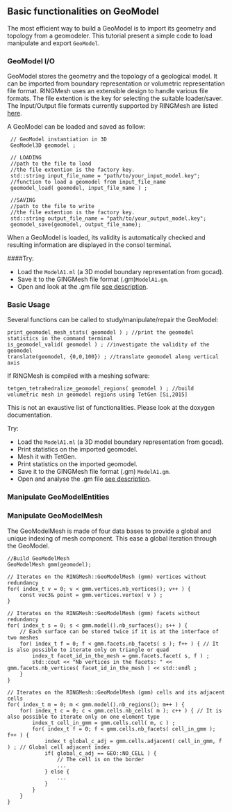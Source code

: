 
## Basic functionalities on GeoModel
The most efficient way to build a GeoModel is to import its geometry and topology from a
geomodeler. This tutorial present a simple code to load manipulate and export `GeoModel`.

### GeoModel I/O

GeoModel stores the geometry and the topology of a geological model. It can be imported from boundary 
representation or volumetric representation file format.
RINGMesh uses an extensible design to handle various file formats.
The file extention is the key for selecting the suitable loader/saver. 
The Input/Output file formats currently supported by RINGMesh are listed [here](/features/file_formats).

A GeoModel can be loaded and saved as follow:

	 // GeoModel instantiation in 3D
	 GeoModel3D geomodel ;
	
	 // LOADING
	 //path to the file to load
	 //the file extention is the factory key.
	 std::string input_file_name = "path/to/your_input_model.key";
	 //function to load a geomodel from input_file_name
	 geomodel_load( geomodel, input_file_name ) ;
	 
	 //SAVING
	 //path to the file to write
	 //the file extention is the factory key.
	 std::string output_file_name = "path/to/your_output_model.key"; 
	 geomodel_save(geomodel, output_file_name);

When a GeoModel is loaded, its validity is automatically checked and resulting information 
are displayed in the consol terminal.

####Try:

 * Load the `ModelA1.ml` (a 3D model boundary representation from gocad).
 * Save it to the GINGMesh file format (.gm)`ModelA1.gm`.
 * Open and look at the .gm file [see description](/features/file_formats).

### Basic Usage
Several functions can be called to study/manipulate/repair the GeoModel:

	print_geomodel_mesh_stats( geomodel ) ; //print the geomodel statistics in the command terminal
	is_geomodel_valid( geomodel ) ; //investigate the validity of the geomodel
	translate(geomodel, {0,0,100}) ; //translate geomodel along vertical axis
	
If RINGMesh is compiled with a meshing sofware:
 
	tetgen_tetrahedralize_geomodel_regions( geomodel ) ; //build volumetric mesh in geomodel regions using TetGen [Si,2015] 
	
This is not an exaustive list of functionalities. Please look at the doxygen documentation.

Try:

 * Load the `ModelA1.ml` (a 3D model boundary representation from gocad).
 * Print statistics on the imported geomodel.
 * Mesh it with TetGen.
 * Print statistics on the imported geomodel.
 * Save it to the GINGMesh file format (.gm) `ModelA1.gm`.
 * Open and analyse the .gm file [see description](/features/file_formats).
 
### Manipulate GeoModelEntities

### Manipulate GeoModelMesh

The GeoModelMesh is made of four data bases to provide a global and unique indexing of mesh component.
This ease a global iteration through the GeoModel.

	//Build GeoModelMesh
	GeoModelMesh gmm(geomodel);
	
	// Iterates on the RINGMesh::GeoModelMesh (gmm) vertices without redundancy
    for( index_t v = 0; v < gmm.vertices.nb_vertices(); v++ ) {
        const vec3& point = gmm.vertices.vertex( v ) ;
    }
	
    // Iterates on the RINGMesh::GeoModelMesh (gmm) facets without redundancy
    for( index_t s = 0; s < gmm.model().nb_surfaces(); s++ ) {
        // Each surface can be stored twice if it is at the interface of two meshes
        for( index_t f = 0; f < gmm.facets.nb_facets( s ); f++ ) { // It is also possible to iterate only on triangle or quad
            index_t facet_id_in_the_mesh = gmm.facets.facet( s, f ) ;
            std::cout << "Nb vertices in the facets: " << gmm.facets.nb_vertices( facet_id_in_the_mesh ) << std::endl ;
        }
    }

    // Iterates on the RINGMesh::GeoModelMesh (gmm) cells and its adjacent cells
    for( index_t m = 0; m < gmm.model().nb_regions(); m++ ) {
        for( index_t c = 0; c < gmm.cells.nb_cells( m ); c++ ) { // It is also possible to iterate only on one element type
            index_t cell_in_gmm = gmm.cells.cell( m, c ) ;
            for( index_t f = 0; f < gmm.cells.nb_facets( cell_in_gmm ); f++ ) {
                index_t global_c_adj = gmm.cells.adjacent( cell_in_gmm, f ) ; // Global cell adjacent index
                if( global_c_adj == GEO::NO_CELL ) {
                    // The cell is on the border
                    ...
                } else {
                    ...
                }
            } 
        }
    }
	